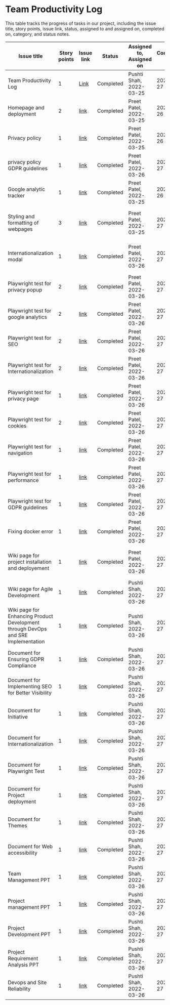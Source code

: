 # Team Productivity Log

This table tracks the progress of tasks in our project, including the issue title, story points, issue link, status, assigned to and assigned on, completed on, category, and status notes.

| Issue title                                                                       | Story points | Issue link                                                               | Status    | Assigned to, Assigned on | Completed on | Category      | Status notes                                   |
|-----------------------------------------------------------------------------------|--------------|--------------------------------------------------------------------------|-----------|--------------------------|--------------|---------------|------------------------------------------------|
| Team Productivity Log                                                             | 1            | [Link](https://github.com/iampreetpatel/mywebclass-simulation/issues/47) | Completed | Pushti Shah, 2022-03-25  | 2022-03-27   | Documentation | Created markdown file                          |
| Homepage and deployment                                                           | 2            | [link](https://github.com/iampreetpatel/mywebclass-simulation/issues/6)  | Completed | Preet Patel, 2022-03-25  | 2022-03-26   | Development   | Create the webpages                            |
| Privacy policy                                                                    | 1            | [link](https://github.com/iampreetpatel/mywebclass-simulation/issues/10) | Completed | Preet Patel, 2022-03-25  | 2022-03-26   | Documentation | wrote privacy policy                           |
| privacy policy GDPR guidelines                                                    | 1            | [link](https://github.com/iampreetpatel/mywebclass-simulation/issues/39) | Completed | Preet Patel, 2022-03-26  | 2022-03-27   | Documentation | Added gdpr guideline                           |
| Google analytic tracker                                                           | 1            | [link](https://github.com/iampreetpatel/mywebclass-simulation/issues/15) | Completed | Preet Patel, 2022-03-25  | 2022-03-26   | Development   | Added google analytic tracker                  |
| Styling and formatting of webpages                                                | 3            | [link](https://github.com/iampreetpatel/mywebclass-simulation/issues/19) | Completed | Preet Patel, 2022-03-25  | 2022-03-27   | Development   | Added some style and changed content           |
| Internationalization modal                                                        | 1            | [link](https://github.com/iampreetpatel/mywebclass-simulation/issues/22) | Completed | Preet Patel, 2022-03-26  | 2022-03-27   | Development   | language preference modal added to homepage    |
| Playwright test for privacy popup                                                 | 2            | [link](https://github.com/iampreetpatel/mywebclass-simulation/issues/9)  | Completed | Preet Patel, 2022-03-26  | 2022-03-27   | Development   | playwright for privacy agreement               |
| Playwright test for google analytics                                              | 2            | [link](https://github.com/iampreetpatel/mywebclass-simulation/issues/24) | Completed | Preet Patel, 2022-03-26  | 2022-03-27   | Development   | playwright test for google tracker             |
| Playwright test for SEO                                                           | 2            | [link](https://github.com/iampreetpatel/mywebclass-simulation/issues/26) | Completed | Preet Patel, 2022-03-26  | 2022-03-27   | Development   | playwright test for SEO index.html             |
| Playwright test for Internationalization                                          | 2            | [link](https://github.com/iampreetpatel/mywebclass-simulation/issues/29) | Completed | Preet Patel, 2022-03-26  | 2022-03-27   | Development   | playwright test for story.html                 |
| Playwright test for privacy page                                                  | 1            | [link](https://github.com/iampreetpatel/mywebclass-simulation/issues/31) | Completed | Preet Patel, 2022-03-26  | 2022-03-27   | Development   | playwright test for privacy page               |
| Playwright test for cookies                                                       | 2            | [link](https://github.com/iampreetpatel/mywebclass-simulation/issues/33) | Completed | Preet Patel, 2022-03-26  | 2022-03-27   | Development   | testing if it is using cookies                 |
| Playwright test for navigation                                                    | 1            | [link](https://github.com/iampreetpatel/mywebclass-simulation/issues/35) | Completed | Preet Patel, 2022-03-26  | 2022-03-27   | Development   | navigation bar test case                       |
| Playwright test for performance                                                   | 1            | [link](https://github.com/iampreetpatel/mywebclass-simulation/issues/36) | Completed | Preet Patel, 2022-03-26  | 2022-03-27   | Development   | loading test case                              |
| Playwright test for GDPR guidelines                                               | 1            | [link](https://github.com/iampreetpatel/mywebclass-simulation/issues/41) | Completed | Preet Patel, 2022-03-26  | 2022-03-27   | Development   | checking GDPR guideline test case              |
| Fixing docker error                                                               | 1            | [link](https://github.com/iampreetpatel/mywebclass-simulation/issues/43) | Completed | Preet Patel, 2022-03-26  | 2022-03-27   | Development   | docker error resolved                          |
| Wiki page for project installation and deployement                                | 1            | [link](https://github.com/iampreetpatel/mywebclass-simulation/wiki)      | Completed | Preet Patel, 2022-03-26  | 2022-03-27   | Documentation | wrote wiki and added link to github readme file |
| Wiki page for Agile Development                                                   | 1            | [link](https://github.com/iampreetpatel/mywebclass-simulation/wiki/Agile-Development:-Writing-Epics-and-User-Stories-for-Effective-Project-Management%22) | Completed | Pushti Shah, 2022-03-26  | 2022-03-27   | Documentation | Wrote wiki description                         |
| Wiki page for Enhancing Product Development through DevOps and SRE Implementation | 1            | [link](https://github.com/iampreetpatel/mywebclass-simulation/wiki/Enhancing-Product-Development-through-DevOps-and-SRE-Implementation) | Completed | Pushti Shah, 2022-03-26  | 2022-03-27   | Documentation | Wrote description                  |
| Document for Ensuring GDPR Compliance                                             | 1            | [link](https://github.com/iampreetpatel/mywebclass-simulation/wiki/Ensuring-GDPR-Compliance:-Best-Practices-and-Tools-for-Websites) | Completed | Pushti Shah, 2022-03-26  | 2022-03-27   | Documentation | Wrote description                      |
| Document for Implementing SEO for Better Visibility                               | 1            | [link](https://github.com/iampreetpatel/mywebclass-simulation/wiki/Implementing-SEO-for-Better-Visibility) | Completed | Pushti Shah, 2022-03-26  | 2022-03-27   | Documentation | Wrote description                              |
| Document for Initiative                                                           | 1            | [link](https://github.com/iampreetpatel/mywebclass-simulation/wiki/Initiative) | Completed | Pushti Shah, 2022-03-26  | 2022-03-27   | Development   | Wrote description              |
| Document for Internationalization                                                 | 1            | [link](https://github.com/iampreetpatel/mywebclass-simulation/wiki/Internationalization) | Completed | Pushti Shah, 2022-03-26  | 2022-03-27   | Development   | Wrote description                          |
| Document for Playwright Test                                                      | 1            | [link](https://github.com/iampreetpatel/mywebclass-simulation/wiki/Playwright-Test:-Installation-and-Basic-Usage-Guide)     | Completed | Pushti Shah, 2022-03-26  | 2022-03-27   | Documentation | Wrote description |
 | Document for Project deployment                                                   | 1            | [link](https://github.com/iampreetpatel/mywebclass-simulation/wiki/Project-deployment)      | Completed | Pushti Shah, 2022-03-26  | 2022-03-27   | Documentation | Wrote description |
| Document for Themes                                                               | 1            | [link](https://github.com/iampreetpatel/mywebclass-simulation/wiki/Themes)      | Completed | Pushti Shah, 2022-03-26  | 2022-03-27   | Documentation | Wrote description |
| Document for Web accessibility                                                    | 1            | [link](https://github.com/iampreetpatel/mywebclass-simulation/wiki/Web-accessibility)      | Completed | Pushti Shah, 2022-03-26  | 2022-03-27   | Documentation | Wrote description |
| Team Management PPT                                                               | 1            | [link](https://github.com/iampreetpatel/mywebclass-simulation/issues/53) | Completed | Pushti Shah, 2022-03-26  | 2022-03-27   | Development   | Wrote description                          |
| Project management PPT                                                            | 1            | [link](https://github.com/iampreetpatel/mywebclass-simulation/issues/57)      | Completed | Pushti Shah, 2022-03-26  | 2022-03-27   | Documentation | Wrote description |
 | Project Development PPT                                                           | 1            | [link](https://github.com/iampreetpatel/mywebclass-simulation/issues/54)      | Completed | Pushti Shah, 2022-03-26  | 2022-03-27   | Documentation | Wrote description |
| Project Requirement Analysis PPT                                                  | 1            | [link](https://github.com/iampreetpatel/mywebclass-simulation/issues/56)      | Completed | Pushti Shah, 2022-03-26  | 2022-03-27   | Documentation | Wrote description |
| Devops and Site Reliability                                                  | 1            | [link](https://github.com/iampreetpatel/mywebclass-simulation/issues/55)      | Completed | Pushti Shah, 2022-03-26  | 2022-03-27   | Documentation | Wrote description ||              |                                                                          |           |                          |              |               |                                                |